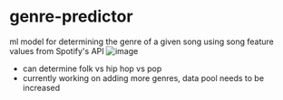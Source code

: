 # genre-predictor
ml model for determining the genre of a given song using song feature values from Spotify's API
![image](https://user-images.githubusercontent.com/50224596/157370125-09eaaee5-5f3e-4563-89be-7373b3a7b947.png)
- can determine folk vs hip hop vs pop
- currently working on adding more genres, data pool needs to be increased
